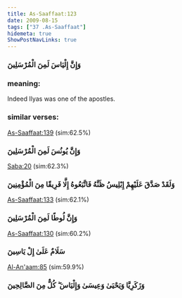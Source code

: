 ```yaml
---
title: As-Saaffaat:123
date: 2009-08-15
tags: ["37 .As-Saaffaat"]
hidemeta: true 
ShowPostNavLinks: true 
---
```

### وَإِنَّ إِلْيَاسَ لَمِنَ الْمُرْسَلِينَ
### meaning: 
Indeed Ilyas was one of the apostles.
### similar verses: 

[As-Saaffaat:139](/37/139) (sim:62.5%)

### وَإِنَّ يُونُسَ لَمِنَ الْمُرْسَلِينَ

[Saba:20](/34/20) (sim:62.3%)

### وَلَقَدْ صَدَّقَ عَلَيْهِمْ إِبْلِيسُ ظَنَّهُ فَاتَّبَعُوهُ إِلَّا فَرِيقًا مِنَ الْمُؤْمِنِينَ

[As-Saaffaat:133](/37/133) (sim:62.1%)

### وَإِنَّ لُوطًا لَمِنَ الْمُرْسَلِينَ

[As-Saaffaat:130](/37/130) (sim:60.2%)

### سَلَامٌ عَلَىٰ إِلْ يَاسِينَ

[Al-An'aam:85](/6/85) (sim:59.9%)

### وَزَكَرِيَّا وَيَحْيَىٰ وَعِيسَىٰ وَإِلْيَاسَ ۖ كُلٌّ مِنَ الصَّالِحِينَ
